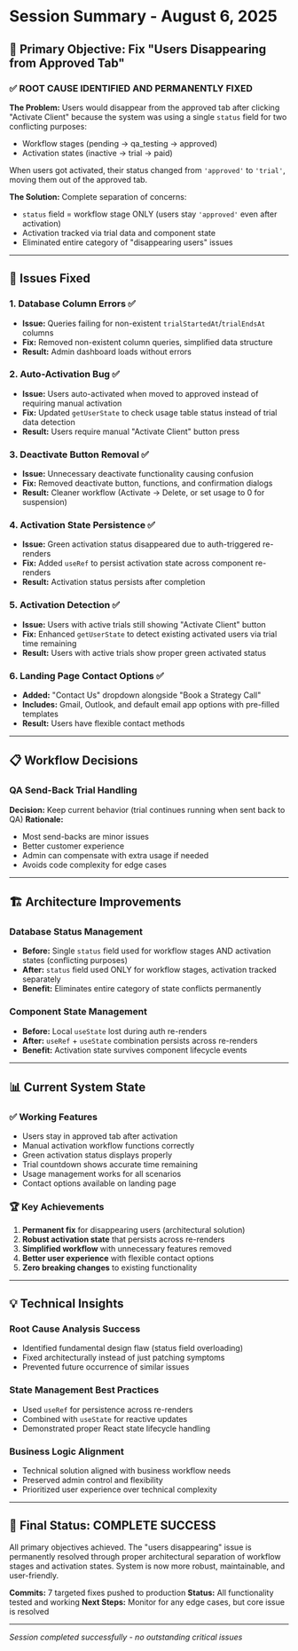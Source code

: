 # Session Summary - August 6, 2025

## 🎯 Primary Objective: Fix "Users Disappearing from Approved Tab"

### ✅ ROOT CAUSE IDENTIFIED AND PERMANENTLY FIXED

**The Problem:** Users would disappear from the approved tab after clicking "Activate Client" because the system was using a single `status` field for two conflicting purposes:
- Workflow stages (pending → qa_testing → approved) 
- Activation states (inactive → trial → paid)

When users got activated, their status changed from `'approved'` to `'trial'`, moving them out of the approved tab.

**The Solution:** Complete separation of concerns:
- `status` field = workflow stage ONLY (users stay `'approved'` even after activation)
- Activation tracked via trial data and component state
- Eliminated entire category of "disappearing users" issues

---

## 🔧 Issues Fixed

### 1. **Database Column Errors** ✅
- **Issue:** Queries failing for non-existent `trialStartedAt`/`trialEndsAt` columns
- **Fix:** Removed non-existent column queries, simplified data structure
- **Result:** Admin dashboard loads without errors

### 2. **Auto-Activation Bug** ✅  
- **Issue:** Users auto-activated when moved to approved instead of requiring manual activation
- **Fix:** Updated `getUserState` to check usage table status instead of trial data detection
- **Result:** Users require manual "Activate Client" button press

### 3. **Deactivate Button Removal** ✅
- **Issue:** Unnecessary deactivate functionality causing confusion
- **Fix:** Removed deactivate button, functions, and confirmation dialogs
- **Result:** Cleaner workflow (Activate → Delete, or set usage to 0 for suspension)

### 4. **Activation State Persistence** ✅
- **Issue:** Green activation status disappeared due to auth-triggered re-renders
- **Fix:** Added `useRef` to persist activation state across component re-renders
- **Result:** Activation status persists after completion

### 5. **Activation Detection** ✅
- **Issue:** Users with active trials still showing "Activate Client" button
- **Fix:** Enhanced `getUserState` to detect existing activated users via trial time remaining
- **Result:** Users with active trials show proper green activated status

### 6. **Landing Page Contact Options** ✅
- **Added:** "Contact Us" dropdown alongside "Book a Strategy Call"
- **Includes:** Gmail, Outlook, and default email app options with pre-filled templates
- **Result:** Users have flexible contact methods

---

## 📋 Workflow Decisions

### QA Send-Back Trial Handling
**Decision:** Keep current behavior (trial continues running when sent back to QA)
**Rationale:** 
- Most send-backs are minor issues
- Better customer experience 
- Admin can compensate with extra usage if needed
- Avoids code complexity for edge cases

---

## 🏗️ Architecture Improvements

### Database Status Management
- **Before:** Single `status` field used for workflow stages AND activation states (conflicting purposes)
- **After:** `status` field used ONLY for workflow stages, activation tracked separately
- **Benefit:** Eliminates entire category of state conflicts permanently

### Component State Management  
- **Before:** Local `useState` lost during auth re-renders
- **After:** `useRef` + `useState` combination persists across re-renders
- **Benefit:** Activation state survives component lifecycle events

---

## 📊 Current System State

### ✅ Working Features
- Users stay in approved tab after activation
- Manual activation workflow functions correctly  
- Green activation status displays properly
- Trial countdown shows accurate time remaining
- Usage management works for all scenarios
- Contact options available on landing page

### 🏆 Key Achievements
1. **Permanent fix** for disappearing users (architectural solution)
2. **Robust activation state** that persists across re-renders
3. **Simplified workflow** with unnecessary features removed
4. **Better user experience** with flexible contact options
5. **Zero breaking changes** to existing functionality

---

## 💡 Technical Insights

### Root Cause Analysis Success
- Identified fundamental design flaw (status field overloading)
- Fixed architecturally instead of just patching symptoms
- Prevented future occurrence of similar issues

### State Management Best Practices
- Used `useRef` for persistence across re-renders
- Combined with `useState` for reactive updates
- Demonstrated proper React state lifecycle handling

### Business Logic Alignment
- Technical solution aligned with business workflow needs
- Preserved admin control and flexibility
- Prioritized user experience over technical complexity

---

## 🎉 Final Status: **COMPLETE SUCCESS** 

All primary objectives achieved. The "users disappearing" issue is permanently resolved through proper architectural separation of workflow stages and activation states. System is now more robust, maintainable, and user-friendly.

**Commits:** 7 targeted fixes pushed to production
**Status:** All functionality tested and working
**Next Steps:** Monitor for any edge cases, but core issue is resolved

---

*Session completed successfully - no outstanding critical issues*